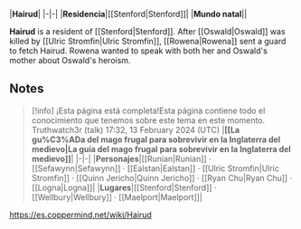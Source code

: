 |**Hairud**|
|-|-|
|**Residencia**|[[Stenford\|Stenford]]|
|**Mundo natal**||

**Hairud** is a resident of [[Stenford\|Stenford]]. After [[Oswald\|Oswald]] was killed by [[Ulric Stromfin\|Ulric Stromfin]], [[Rowena\|Rowena]] sent a guard to fetch Hairud. Rowena wanted to speak with both her and Oswald's mother about Oswald's heroism.

## Notes

> [!info] ¡Esta página está completa!Esta página contiene todo el conocimiento que tenemos sobre este tema en este momento.
Truthwatch3r (talk) 17:32, 13 February 2024 (UTC)
|**[[La gu%C3%ADa del mago frugal para sobrevivir en la Inglaterra del medievo\|La guía del mago frugal para sobrevivir en la Inglaterra del medievo]]**|
|-|-|
|**Personajes**|[[Runian\|Runian]] · [[Sefawynn\|Sefawynn]] · [[Ealstan\|Ealstan]] · [[Ulric Stromfin\|Ulric Stromfin]] · [[Quinn Jericho\|Quinn Jericho]] · [[Ryan Chu\|Ryan Chu]] · [[Logna\|Logna]]|
|**Lugares**|[[Stenford\|Stenford]] · [[Wellbury\|Wellbury]] · [[Maelport\|Maelport]]|



https://es.coppermind.net/wiki/Hairud